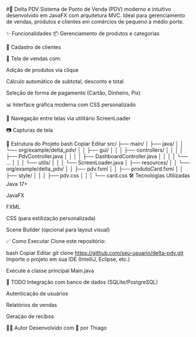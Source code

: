 #🧾 Delta PDV
Sistema de Ponto de Venda (PDV) moderno e intuitivo desenvolvido em JavaFX com arquitetura MVC. Ideal para gerenciamento de vendas, produtos e clientes em comércios de pequeno a médio porte.

✨ Funcionalidades
📦 Gerenciamento de produtos e categorias

🧍 Cadastro de clientes

🛒 Tela de vendas com:

Adição de produtos via clique

Cálculo automático de subtotal, desconto e total

Seleção de forma de pagamento (Cartão, Dinheiro, Pix)

📊 Interface gráfica moderna com CSS personalizado

🧠 Navegação entre telas via utilitário ScreenLoader

📷 Capturas de tela
<!-- Substitua pelo caminho correto ou adicione ao projeto -->

📁 Estrutura do Projeto
bash
Copiar
Editar
src/
├── main/
│   ├── java/
│   │   └── org/example/delta_pdv/
│   │       ├── gui/
│   │       │   ├── controllers/
│   │       │   │   ├── PdvController.java
│   │       │   │   ├── DashboardController.java
│   │       │   │   └── ...
│   │       │   └── utils/
│   │       │       └── ScreenLoader.java
│   ├── resources/
│   │   └── org/example/delta_pdv/
│   │       ├── pdv.fxml
│   │       ├── produtoCard.fxml
│   │       ├── style/
│   │       │   ├── pdv.css
│   │       │   └── card.css
🛠 Tecnologias Utilizadas
Java 17+

JavaFX

FXML

CSS (para estilização personalizada)

Scene Builder (opcional para layout visual)

✅ Como Executar
Clone este repositório:

bash
Copiar
Editar
git clone https://github.com/seu-usuario/delta-pdv.git
Importe o projeto em sua IDE (IntelliJ, Eclipse, etc.)

Execute a classe principal Main.java

📌 TODO
Integração com banco de dados (SQLite/PostgreSQL)

Autenticação de usuários

Relatórios de vendas

Geração de recibos

🧑‍💻 Autor
Desenvolvido com 💚 por Thiago
